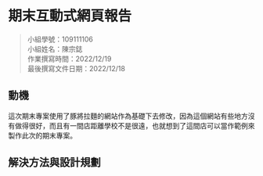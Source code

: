 ﻿# 期末互動式網頁報告
>
>小組學號：109111106
><br />
>小組姓名：陳宗鋕
><br />
>作業撰寫時間：2022/12/19
><br />
>最後撰寫文件日期：2022/12/18
>


## 動機
這次期末專案使用了豚將拉麵的網站作為基礎下去修改，因為這個網站有些地方沒有做得很好，而且有一間店距離學校不是很遠，也就想到了這間店可以當作範例來製作此次的期末專案。
## 解決方法與設計規劃


